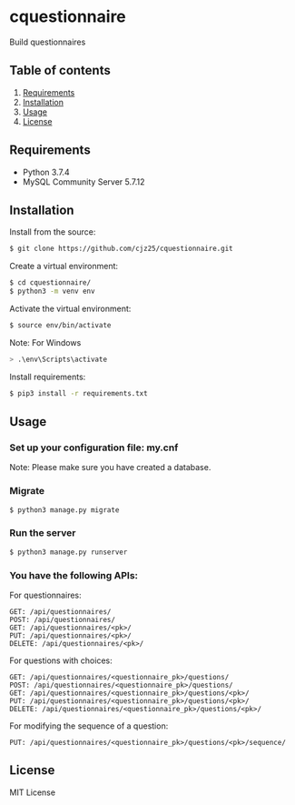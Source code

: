 # cquestionnaire
Build questionnaires

## Table of contents
1. [Requirements](#requirements)
2. [Installation](#installation)
3. [Usage](#usage)
4. [License](#license)

## Requirements

  * Python 3.7.4
  * MySQL Community Server 5.7.12

## Installation

Install from the source:

```sh
$ git clone https://github.com/cjz25/cquestionnaire.git
```

Create a virtual environment:

```sh
$ cd cquestionnaire/
$ python3 -m venv env
```

Activate the virtual environment:

```sh
$ source env/bin/activate
```

Note: For Windows
```sh
> .\env\Scripts\activate
```

Install requirements:

```sh
$ pip3 install -r requirements.txt
```

## Usage

### Set up your configuration file: my.cnf

Note: Please make sure you have created a database.

### Migrate

```sh
$ python3 manage.py migrate
```

### Run the server

```sh
$ python3 manage.py runserver
```

### You have the following APIs:

For questionnaires:
```
GET: /api/questionnaires/
POST: /api/questionnaires/
GET: /api/questionnaires/<pk>/
PUT: /api/questionnaires/<pk>/
DELETE: /api/questionnaires/<pk>/
```

For questions with choices:
```
GET: /api/questionnaires/<questionnaire_pk>/questions/
POST: /api/questionnaires/<questionnaire_pk>/questions/
GET: /api/questionnaires/<questionnaire_pk>/questions/<pk>/
PUT: /api/questionnaires/<questionnaire_pk>/questions/<pk>/
DELETE: /api/questionnaires/<questionnaire_pk>/questions/<pk>/
```

For modifying the sequence of a question:
```
PUT: /api/questionnaires/<questionnaire_pk>/questions/<pk>/sequence/
```

## License
MIT License
